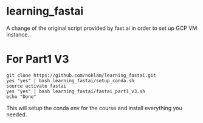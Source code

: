# learning_fastai
A change of the original script provided by fast.ai in order to set up GCP VM instance.

# For Part1 V3
```
git clone https://github.com/noklam/learning_fastai.git
yes "yes" | bash learning_fastai/setup_conda.sh
source activate fastai
yes "yes" | bash learning_fastai/fastai_part1_v3.sh
echo "Done"
```

This will setup the conda env for the course and install everything you needed.
